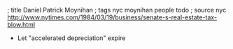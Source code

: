 ; title Daniel Patrick Moynihan
; tags nyc moynihan people todo
; source nyc http://www.nytimes.com/1984/03/19/business/senate-s-real-estate-tax-blow.html

- Let "accelerated depreciation" expire
